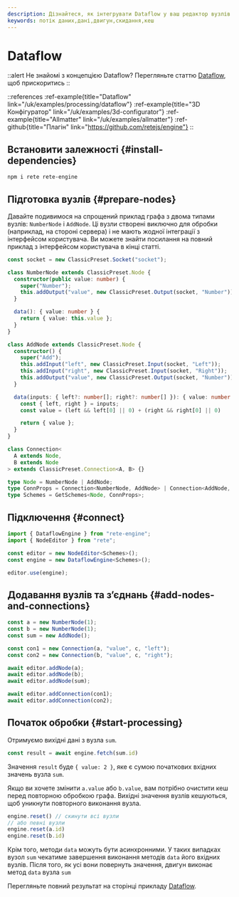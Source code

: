```yaml
---
description: Дізнайтеся, як інтегрувати Dataflow у ваш редактор вузлів за допомогою цього гайду. Дотримуйтеся покрокових інструкцій, щоб використовувати підхід потоку даних, налаштувати класи вузлів для обробки вхідних даних і зрозуміти, як механізм обробляє дані
keywords: потік даних,дані,двигун,скидання,кеш
---
```


# Dataflow

::alert
Не знайомі з концепцією Dataflow? Перегляньте статтю [Dataflow](/uk/docs/concepts/engine#dataflow), щоб прискоритись
::

::references
:ref-example{title="Dataflow" link="/uk/examples/processing/dataflow"}
:ref-example{title="3D Конфігуратор" link="/uk/examples/3d-configurator"}
:ref-example{title="Allmatter" link="/uk/examples/allmatter"}
:ref-github{title="Плагін" link="https://github.com/retejs/engine"}
::

## Встановити залежності {#install-dependencies}

```bash
npm i rete rete-engine
```

## Підготовка вузлів {#prepare-nodes}

Давайте подивимося на спрощений приклад графа з двома типами вузлів: `NumberNode` і `AddNode`. Ці вузли створені виключно для обробки (наприклад, на стороні сервера) і не мають жодної інтеграції з інтерфейсом користувача. Ви можете знайти посилання на повний приклад з інтерфейсом користувача в кінці статті.

```ts
const socket = new ClassicPreset.Socket("socket");

class NumberNode extends ClassicPreset.Node {
  constructor(public value: number) {
    super("Number");
    this.addOutput("value", new ClassicPreset.Output(socket, "Number"));
  }

  data(): { value: number } {
    return { value: this.value };
  }
}

class AddNode extends ClassicPreset.Node {
  constructor() {
    super("Add");
    this.addInput("left", new ClassicPreset.Input(socket, "Left"));
    this.addInput("right", new ClassicPreset.Input(socket, "Right"));
    this.addOutput("value", new ClassicPreset.Output(socket, "Number"));
  }

  data(inputs: { left?: number[]; right?: number[] }): { value: number } {
    const { left, right } = inputs;
    const value = (left && left[0] || 0) + (right && right[0] || 0)

    return { value };
  }
}

class Connection<
  A extends Node,
  B extends Node
> extends ClassicPreset.Connection<A, B> {}

type Node = NumberNode | AddNode;
type ConnProps = Connection<NumberNode, AddNode> | Connection<AddNode, AddNode>;
type Schemes = GetSchemes<Node, ConnProps>;
```

## Підключення {#connect}

```ts
import { DataflowEngine } from "rete-engine";
import { NodeEditor } from "rete";

const editor = new NodeEditor<Schemes>();
const engine = new DataflowEngine<Schemes>();

editor.use(engine);
```

## Додавання вузлів та з’єднань {#add-nodes-and-connections}

```ts
const a = new NumberNode(1);
const b = new NumberNode(1);
const sum = new AddNode();

const con1 = new Connection(a, "value", c, "left");
const con2 = new Connection(b, "value", c, "right");

await editor.addNode(a);
await editor.addNode(b);
await editor.addNode(sum);

await editor.addConnection(con1);
await editor.addConnection(con2);
```

## Початок обробки {#start-processing}

Отримуємо вихідні дані з вузла `sum`.

```ts
const result = await engine.fetch(sum.id)
```

Значення `result` буде `{ value: 2 }`, яке є сумою початкових вхідних значень вузла `sum`.

Якщо ви хочете змінити `a.value` або `b.value`, вам потрібно очистити кеш перед повторною обробкою графа. Вихідні значення вузлів кешуються, щоб уникнути повторного виконання вузла.

```ts
engine.reset() // скинути всі вузли
// або певні вузли
engine.reset(a.id)
engine.reset(b.id)
```

Крім того, методи `data` можуть бути асинхронними. У таких випадках вузол `sum` чекатиме завершення виконання методів `data` його вхідних вузлів. Після того, як усі вони повернуть значення, двигун виконає метод `data` вузла `sum`

Перегляньте повний результат на сторінці прикладу [Dataflow](/uk/examples/processing/dataflow).
